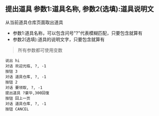 ## 提出道具 参数1:道具名称, 参数2(选填):道具说明文
从当前道具仓库页面取出道具


- 参数1:道具名称，可以包含问号"?"代表模糊匹配，只要包含就算有
- 参数2(选填):道具的说明文字，只要包含就算有


> 所有参数都可使用变数

```
说出 hi
对话 欢迎光临, ?, -1
按钮 3
对话 道具仓库, ?, -1
按钮 2
对话 要领取, ?, -1
提出道具 ?豪华,300回復
按钮 回上一页
对话 道具仓库, ?, -1
按钮 CANCEL

```